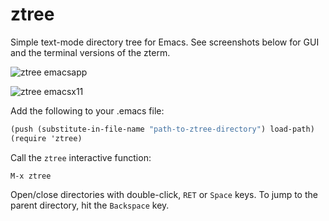 ztree
=====

Simple text-mode directory tree for Emacs. See screenshots below for GUI and the terminal versions of the zterm.

![ztree emacsapp](https://github.com/fourier/ztree/raw/screenshots/screenshots/emacs_app.png "Emacs App with Ztree")

![ztree emacsx11](https://github.com/fourier/ztree/raw/screenshots/screenshots/emacs_xterm.png "Emacs in xterm with Ztree")

Add the following to your .emacs file:

```scheme
(push (substitute-in-file-name "path-to-ztree-directory") load-path)
(require 'ztree)
```

Call the `ztree` interactive function:

```
M-x ztree
```

Open/close directories with double-click, `RET` or `Space` keys. To jump to the parent directory, hit the `Backspace` key.
